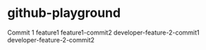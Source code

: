 # github-playground
Commit 1
feature1
feature1-commit2
developer-feature-2-commit1
developer-feature-2-commit2

